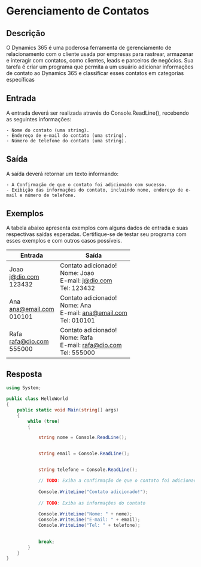 # Gerenciamento de Contatos

## Descrição

O Dynamics 365 é uma poderosa ferramenta de gerenciamento de relacionamento com o cliente usada por empresas para rastrear, armazenar e interagir com contatos, como clientes, leads e parceiros de negócios. Sua tarefa é criar um programa que permita a um usuário adicionar informações de contato ao Dynamics 365 e classificar esses contatos em categorias específicas

## Entrada

A entrada deverá ser realizada através do Console.ReadLine(), recebendo as seguintes informações:

    - Nome do contato (uma string).
    - Endereço de e-mail do contato (uma string).
    - Número de telefone do contato (uma string).

## Saída

A saída deverá retornar um texto informando:

    - A Confirmação de que o contato foi adicionado com sucesso.
    - Exibição das informações do contato, incluindo nome, endereço de e-mail e número de telefone.

## Exemplos

A tabela abaixo apresenta exemplos com alguns dados de entrada e suas respectivas saídas esperadas. Certifique-se de testar seu programa com esses exemplos e com outros casos possíveis.

| Entrada | Saída |
| - | - |
| Joao<br>j@dio.com<br>123432 | Contato adicionado!<br>Nome: Joao<br>E-mail: j@dio.com<br>Tel: 123432 |
| Ana<br>ana@email.com<br>010101 | Contato adicionado!<br>Nome: Ana<br>E-mail: ana@email.com<br>Tel: 010101 |
| Rafa<br>rafa@dio.com<br>555000 | Contato adicionado!<br>Nome: Rafa<br>E-mail: rafa@dio.com<br>Tel: 555000 |

## Resposta

```csharp
using System;

public class HelloWorld
{
    public static void Main(string[] args)
    {
        while (true)
        {

            string nome = Console.ReadLine();


            string email = Console.ReadLine();


            string telefone = Console.ReadLine();

            // TODO: Exiba a confirmação de que o contato foi adicionado com sucesso
            
            Console.WriteLine("Contato adicionado!");
           
            // TODO: Exiba as informações do contato
            
            Console.WriteLine("Nome: " + nome);
            Console.WriteLine("E-mail: " + email);
            Console.WriteLine("Tel: " + telefone);

            
            break;
        }
    }
}
```
